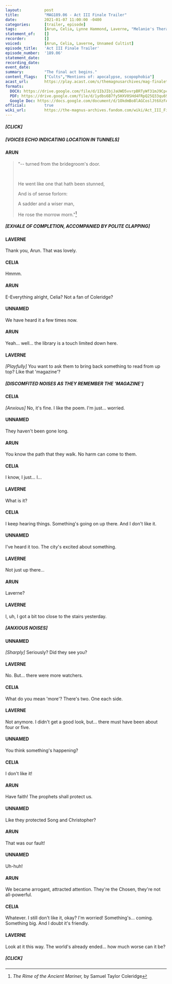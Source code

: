 ```yaml
---
layout:          post
title:           "MAG189.06 - Act III Finale Trailer"
date:            2021-01-07 11:00:00 -0400
categories:      [trailer, episode]
tags:            [Arun, Celia, Lynne Hammond, Laverne, "Melanie's Therapist", Unnamed Cultist, The Tunnels, Cultists, Cults, Samuel Taylor Coleridge, The Rime of the Ancient Mariner, Scopophobia, The Eye]
statement_of:    []
recorder:        []
voiced:          [Arun, Celia, Laverne, Unnamed Cultist]
episode_title:   'Act III Finale Trailer'
episode_number:  '189.06'
statement_date:  
recording_date:  
event_date:      
summary:         "The final act begins."
content_flags:   ["Cults","Mentions of: apocalypse, scopophobia"]
acast_url:       https://play.acast.com/s/themagnusarchives/mag-finaletrailer
formats: 
  DOCX: https://drive.google.com/file/d/1IbJIbjJaUWD5vvrpBRTyWf31mJ9Cpcn1/view
  PDF: https://drive.google.com/file/d/1ydbs6B7fy5HXV0SHd4FRpQ25Q33qu692/view
  Google Doc: https://docs.google.com/document/d/1OkdmBo8lAGCoslJt6XzFANtupeZT74nJvulCjvR6w5A/edit
official:        true
wiki_url:        https://the-magnus-archives.fandom.com/wiki/Act_III_Finale_Trailer
---
```


##### [CLICK]

##### [VOICES ECHO INDICATING LOCATION IN TUNNELS]

#### ARUN

> "-- turned from the bridegroom's door.
> 
> &nbsp;
> 
> He went like one that hath been stunned,
> 
> And is of sense forlorn:
> 
> A sadder and a wiser man,
> 
> He rose the morrow morn."[^1]

[^1]: *The Rime of the Ancient Mariner,* by Samuel Taylor Coleridge

##### [EXHALE OF COMPLETION, ACCOMPANIED BY POLITE CLAPPING]

#### LAVERNE

Thank you, Arun. That was lovely.

#### CELIA

Hmmm.

#### ARUN

E-Everything alright, Celia? Not a fan of Coleridge?

#### UNNAMED

We have heard it a few times now.

#### ARUN

Yeah... well... the library is a touch limited down here.

#### LAVERNE

_[Playfully]_ You want to ask them to bring back something to read from up top? Like that 'magazine'?

##### [DISCOMFITED NOISES AS THEY REMEMBER THE 'MAGAZINE']

#### CELIA

_[Anxious]_ No, it's fine. I like the poem. I'm just... worried.

#### UNNAMED

They haven't been gone long.

#### ARUN

You know the path that they walk. No harm can come to them.

#### CELIA

I know, I just... I...

#### LAVERNE

What is it?

#### CELIA

I keep hearing things. Something's going on up there. And I don't like it.

#### UNNAMED

I've heard it too. The city's excited about something.

#### LAVERNE

Not just up there...

#### ARUN

Laverne?

#### LAVERNE

I, uh, I got a bit too close to the stairs yesterday. 

##### [ANXIOUS NOISES]

#### UNNAMED

_[Sharply]_ Seriously? Did they see you?

#### LAVERNE

No. But... there were more watchers.

#### CELIA

What do you mean 'more'? There's two. One each side.

#### LAVERNE

Not anymore. I didn't get a good look, but... there must have been about four or five.

#### UNNAMED

You think something's happening?

#### CELIA

I don't like it!

#### ARUN

Have faith! The prophets shall protect us.

#### UNNAMED

Like they protected Song and Christopher?

#### ARUN

That was our fault!

#### UNNAMED

Uh-huh!

#### ARUN

We became arrogant, attracted attention. They're the Chosen, they're not all-powerful.

#### CELIA

Whatever. I still don't like it, okay? I'm worried! Something's... coming. Something big. And I doubt it's friendly.

#### LAVERNE

Look at it this way. The world's already ended... how much worse can it be?

##### [CLICK]